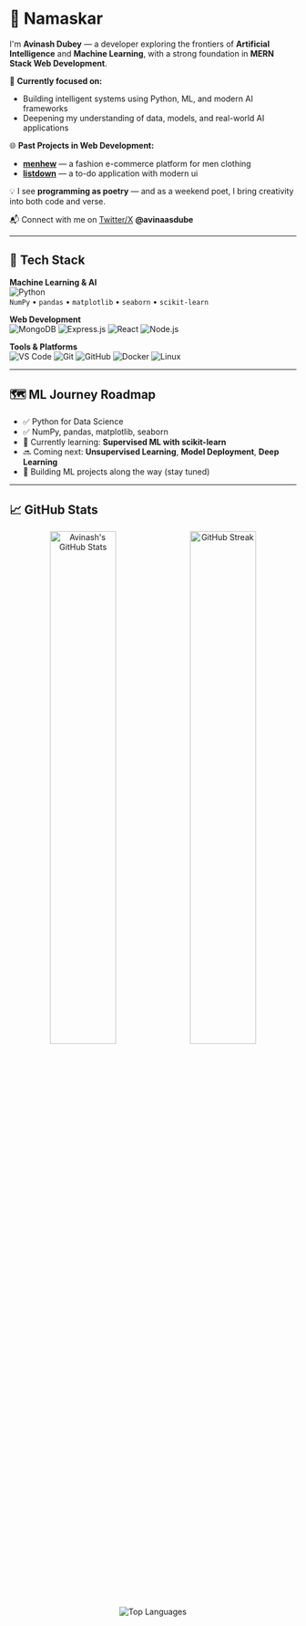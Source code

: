 # 🙏 Namaskar

I'm **Avinash Dubey** — a developer exploring the frontiers of **Artificial Intelligence** and **Machine Learning**, with a strong foundation in **MERN Stack Web Development**.

🧠 **Currently focused on:**  
- Building intelligent systems using Python, ML, and modern AI frameworks  
- Deepening my understanding of data, models, and real-world AI applications

🌐 **Past Projects in Web Development:**  
- [**menhew**](https://menhew.onrender.com) — a fashion e-commerce platform for men clothing  
- [**listdown**](https://listdown.vercel.app) — a to-do application with modern ui

💡 I see **programming as poetry** — and as a weekend poet, I bring creativity into both code and verse.

📬 Connect with me on [Twitter/X](https://twitter.com/avinaasdube) **@avinaasdube**

---

## 🧰 Tech Stack

**Machine Learning & AI**  
![Python](https://img.shields.io/badge/-Python-3776AB?style=flat-square&logo=python&logoColor=white)  
`NumPy` • `pandas` • `matplotlib` • `seaborn` • `scikit-learn`

**Web Development**  
![MongoDB](https://img.shields.io/badge/-MongoDB-47A248?style=flat-square&logo=mongodb&logoColor=white)
![Express.js](https://img.shields.io/badge/-Express.js-000000?style=flat-square&logo=express&logoColor=white)
![React](https://img.shields.io/badge/-React-61DAFB?style=flat-square&logo=react&logoColor=black)
![Node.js](https://img.shields.io/badge/-Node.js-339933?style=flat-square&logo=node.js&logoColor=white)

**Tools & Platforms**  
![VS Code](https://img.shields.io/badge/-VSCode-007ACC?style=flat-square&logo=visual-studio-code&logoColor=white)
![Git](https://img.shields.io/badge/-Git-F05032?style=flat-square&logo=git&logoColor=white)
![GitHub](https://img.shields.io/badge/-GitHub-181717?style=flat-square&logo=github&logoColor=white)
![Docker](https://img.shields.io/badge/-Docker-2496ED?style=flat-square&logo=docker&logoColor=white)
![Linux](https://img.shields.io/badge/-Linux-FCC624?style=flat-square&logo=linux&logoColor=black)

---

## 🗺️ ML Journey Roadmap

- ✅ Python for Data Science  
- ✅ NumPy, pandas, matplotlib, seaborn  
- 🚧 Currently learning: **Supervised ML with scikit-learn**  
- 🔜 Coming next: **Unsupervised Learning**, **Model Deployment**, **Deep Learning**  
- 🌱 Building ML projects along the way (stay tuned)

---

## 📈 GitHub Stats

<p align="center">
  <img src="https://github-readme-stats.vercel.app/api?username=avinasdube&show_icons=true&theme=github_dark" alt="Avinash's GitHub Stats" width="48%" />
  <img src="https://github-readme-streak-stats.herokuapp.com/?user=avinasdube&theme=github-dark" alt="GitHub Streak" width="48%" />
</p>

<p align="center">
  <img src="https://github-readme-stats.vercel.app/api/top-langs/?username=avinasdube&layout=compact&theme=github_dark" alt="Top Languages" />
</p>
